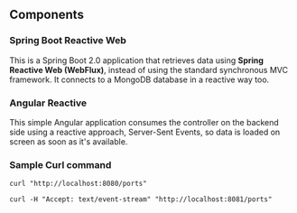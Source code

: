 
## Components

### Spring Boot Reactive Web

This is a Spring Boot 2.0 application that retrieves data using **Spring Reactive Web (WebFlux)**,
instead of using the standard synchronous MVC framework. It connects to a MongoDB database in a reactive
way too.


### Angular Reactive

This simple Angular application consumes the controller on the backend side using a reactive approach,
 Server-Sent Events, so data is loaded on screen as soon as it's available.


### Sample Curl command
```
curl "http://localhost:8080/ports"

curl -H "Accept: text/event-stream" "http://localhost:8081/ports"

```
